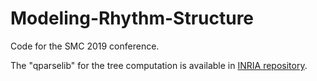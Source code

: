 # Modeling-Rhythm-Structure
Code for the SMC 2019 conference.

The "qparselib" for the tree computation is available in [INRIA repository](https://gitlab.inria.fr/qparse).

